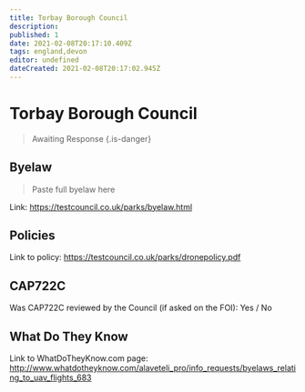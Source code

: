 ```yaml
---
title: Torbay Borough Council
description:
published: 1
date: 2021-02-08T20:17:10.409Z
tags: england,devon
editor: undefined
dateCreated: 2021-02-08T20:17:02.945Z
---
```


# Torbay Borough Council
>  Awaiting Response
> {.is-danger}

## Byelaw
> Paste full byelaw here

Link:
https://testcouncil.co.uk/parks/byelaw.html

## Policies
Link to policy:
https://testcouncil.co.uk/parks/dronepolicy.pdf

## CAP722C

Was CAP722C reviewed by the Council (if asked on the FOI): Yes / No

## What Do They Know

Link to WhatDoTheyKnow.com page:
http://www.whatdotheyknow.com/alaveteli_pro/info_requests/byelaws_relating_to_uav_flights_683

